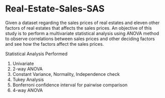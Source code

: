 # Real-Estate-Sales-SAS

Given a dataset regarding the sales prices of real estates and eleven other factors of real estates that affects the sales prices. An objective of this study is to perform a multivariate statistical analysis using ANOVA method to observe correlations between sales prices and other deciding factors and see how the factors affect the sales prices.

Statistical Analysis Performed
1. Univariate
2. 2-way ANOVA
3. Constant Variance, Normality, Independence check
4. Tukey Analysis
5. Bonferroni confidence interval for pairwise comparison
6. 4-way ANOVA
